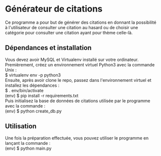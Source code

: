 # Générateur de citations

Ce programme a pour but de générer des citations en donnant la possibilité à l'utilisateur de consulter une citation au hasard ou de choisir une catégorie pour consulter une citation ayant pour thème celle-là.

## Dépendances et installation

Vous devez avoir MySQL et Virtualenv installé sur votre ordinateur.\
Premièrement, créez un environnement virtuel Python3 avec la commande Unix :\
$ virtualenv env -p python3\
Ensuite, après avoir clone le repo, passez dans l'environnement virtuel et installez les dépendances :\
$ . env/bin/activate\
(env) $ pip install -r requirements.txt\
Puis initialisez la base de données de citations utilisée par le programme avec la commande :\
(env) $ python create_db.py

## Utilisation

Une fois la préparation effectuée, vous pouvez utiliser le programme en lançant la commande :\
(env) $ python main.py
